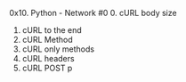 0x10. Python - Network #0
0. cURL body size
1. cURL to the end
2. cURL Method
3. cURL only methods
4. cURL headers
5. cURL POST p
